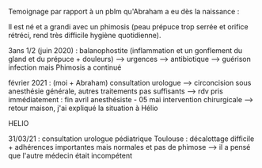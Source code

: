 Temoignage par rapport à un pblm qu'Abraham a eu dès la naissance :

Il est né et a grandi avec un phimosis (peau prépuce trop serrée et orifice rétréci, rend très difficile hygiène quotidienne).

3ans 1/2 (juin 2020) : balanophostite (inflammation et un gonflement du gland et du prépuce + douleurs)
--> urgences
--> antibiotique
--> guérison infection mais Phimosis a continué

février 2021 : (moi + Abraham) consultation urologue 
--> circoncision sous anesthésie générale, autres traitements pas suffisants
--> rdv pris immédiatement : fin avril anesthésiste - 05 mai intervention chirurgicale
--> retour maison, j'ai expliqué la situation à Hélio

HELIO

31/03/21 : consultation urologue pédiatrique Toulouse : décalottage difficile + adhérences importantes mais normales et pas de phimose
--> il a pensé que l'autre médecin était incompétent
